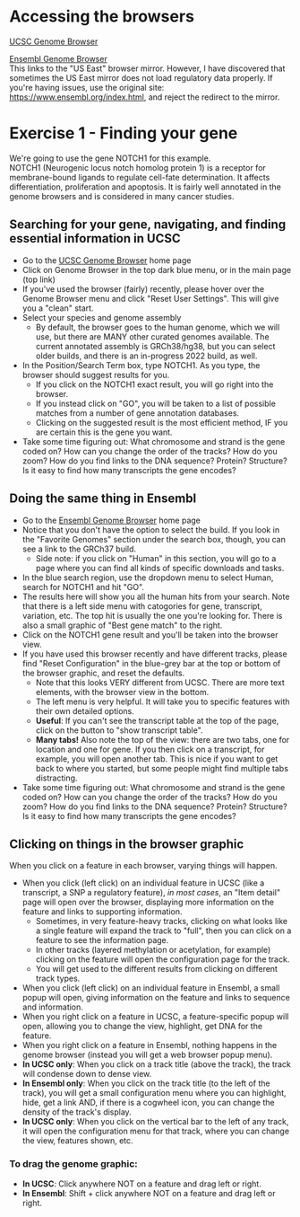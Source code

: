 # Accessing the browsers
[UCSC Genome Browser](https://genome.ucsc.edu/cgi-bin/hgGateway)  

[Ensembl Genome Browser](https://useast.ensembl.org/index.html)  
      This links to the "US East" browser mirror. However, I have discovered that sometimes the US East mirror does not load regulatory data properly. If you're having issues, use the original site: https://www.ensembl.org/index.html, and reject the redirect to the mirror.

# Exercise 1 - Finding your gene  
We're going to use the gene NOTCH1 for this example.  
NOTCH1 (Neurogenic locus notch homolog protein 1) is a receptor for membrane-bound ligands to regulate cell-fate determination. It affects differentiation, proliferation and apoptosis. It is fairly well annotated in the genome browsers and is considered in many cancer studies.   
## Searching for your gene, navigating, and finding essential information in UCSC  
* Go to the [UCSC Genome Browser](https://genome.ucsc.edu/cgi-bin/hgGateway) home page
* Click on Genome Browser in the top dark blue menu, or in the main page (top link)
* If you've used the browser (fairly) recently, please hover over the Genome Browser menu and click "Reset User Settings". This will give you a "clean" start.
* Select your species and genome assembly
    * By default, the browser goes to the human genome, which we will use, but there are MANY other curated genomes available. The current annotated assembly is GRCh38/hg38, but you can select older builds, and there is an in-progress 2022 build, as well.
* In the Position/Search Term box, type NOTCH1. As you type, the browser should suggest results for you.
  * If you click on the NOTCH1 exact result, you will go right into the browser.
  * If you instead click on "GO", you will be taken to a list of possible matches from a number of gene annotation databases.
  * Clicking on the suggested result is the most efficient method, IF you are certain this is the gene you want.  
* Take some time figuring out: What chromosome and strand is the gene coded on? How can you change the order of the tracks? How do you zoom? How do you find links to the DNA sequence? Protein? Structure? Is it easy to find how many transcripts the gene encodes?


## Doing the same thing in Ensembl  
* Go to the [Ensembl Genome Browser](https://useast.ensembl.org/index.html) home page
* Notice that you don't have the option to select the build. If you look in the "Favorite Genomes" section under the search box, though, you can see a link to the GRCh37 build.
    *  Side note: if you click on "Human" in this section, you will go to a page where you can find all kinds of specific downloads and tasks.
* In the blue search region, use the dropdown menu to select Human, search for NOTCH1 and hit "GO".
* The results here will show you all the human hits from your search. Note that there is a left side menu with catogories for gene, transcript, variation, etc. The top hit is usually the one you're looking for. There is also a small graphic of "Best gene match" to the right.
* Click on the NOTCH1 gene result and you'll be taken into the browser view.
* If you have used this browser recently and have different tracks, please find "Reset Configuration" in the blue-grey bar at the top or bottom of the browser graphic, and reset the defaults.
    * Note that this looks VERY different from UCSC. There are more text elements, with the browser view in the bottom.
    * The left menu is very helpful. It will take you to specific features with their own detailed options.
    * **Useful**: If you can't see the transcript table at the top of the page, click on the button to "show transcript table".
    * **Many tabs!** Also note the top of the view: there are two tabs, one for location and one for gene. If you then click on a transcript, for example, you will open another tab. This is nice if you want to get back to where you started, but some people might find multiple tabs distracting. 
* Take some time figuring out: What chromosome and strand is the gene coded on? How can you change the order of the tracks? How do you zoom? How do you find links to the DNA sequence? Protein? Structure? Is it easy to find how many transcripts the gene encodes?  


## Clicking on things in the browser graphic  
When you click on a feature in each browser, varying things will happen.  
* When you click (left click) on an individual feature in UCSC (like a transcript, a SNP a regulatory feature), _in most cases_, an "Item detail" page will open over the browser, displaying more information on the feature and links to supporting information.  
  * Sometimes, in very feature-heavy tracks, clicking on what looks like a single feature will expand the track to "full", then you can click on a feature to see the information page.  
  * In other tracks (layered methylation or acetylation, for example) clicking on the feature will open the configuration page for the track.  
  * You will get used to the different results from clicking on different track types.    
* When you click (left click) on an individual feature in Ensembl, a small popup will open, giving information on the feature and links to sequence and information.
* When you right click on a feature in UCSC, a feature-specific popup will open, allowing you to change the view, highlight, get DNA for the feature.
* When you right click on a feature in Ensembl, nothing happens in the genome browser (instead you will get a web browser popup menu).
* **In UCSC only**: When you click on a track title (above the track), the track will condense down to dense view.
* **In Ensembl only**: When you click on the track title (to the left of the track), you will get a small configuration menu where you can highlight, hide, get a link AND, if there is a cogwheel icon, you can change the density of the track's display. 
* **In UCSC only**: When you click on the vertical bar to the left of any track, it will open the configuration menu for that track, where you can change the view, features shown, etc.  

### To drag the genome graphic:  
* **In UCSC**: Click anywhere NOT on a feature and drag left or right.
* **In Ensembl**: Shift + click anywhere NOT on a feature and drag left or right.
